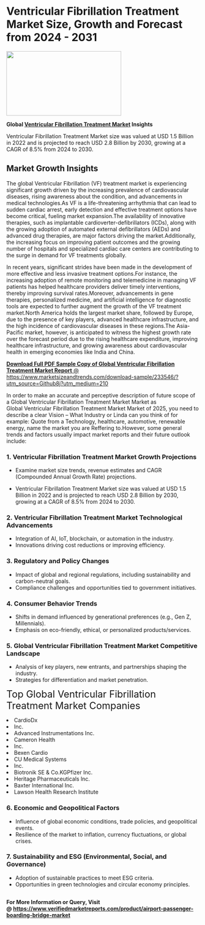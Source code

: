 <H1>Ventricular Fibrillation Treatment Market Size, Growth and Forecast from 2024 - 2031</H1><img class="aligncenter size-medium wp-image-584254" src="https://thirdeyenews.in/wp-content/uploads/2024/09/Global-Market-Research-300x168.jpeg" alt="" width="300" height="168" /><p><strong>Global&nbsp;<a href="https://www.marketsizeandtrends.com/download-sample/233546/?utm_source=Github8j?utm_medium=210">Ventricular Fibrillation Treatment Market</a> Insights</strong></p><p>Ventricular Fibrillation Treatment Market size was valued at USD 1.5 Billion in 2022 and is projected to reach USD 2.8 Billion by 2030, growing at a CAGR of 8.5% from 2024 to 2030.</p><p><h2>Market Growth Insights</h2> <p>The global Ventricular Fibrillation (VF) treatment market is experiencing significant growth driven by the increasing prevalence of cardiovascular diseases, rising awareness about the condition, and advancements in medical technologies.As VF is a life-threatening arrhythmia that can lead to sudden cardiac arrest, early detection and effective treatment options have become critical, fueling market expansion.The availability of innovative therapies, such as implantable cardioverter-defibrillators (ICDs), along with the growing adoption of automated external defibrillators (AEDs) and advanced drug therapies, are major factors driving the market.Additionally, the increasing focus on improving patient outcomes and the growing number of hospitals and specialized cardiac care centers are contributing to the surge in demand for VF treatments globally.</p> <p><a href="#"></a></p> <p>In recent years, significant strides have been made in the development of more effective and less invasive treatment options.For instance, the increasing adoption of remote monitoring and telemedicine in managing VF patients has helped healthcare providers deliver timely interventions, thereby improving survival rates.Moreover, advancements in gene therapies, personalized medicine, and artificial intelligence for diagnostic tools are expected to further augment the growth of the VF treatment market.North America holds the largest market share, followed by Europe, due to the presence of key players, advanced healthcare infrastructure, and the high incidence of cardiovascular diseases in these regions.The Asia-Pacific market, however, is anticipated to witness the highest growth rate over the forecast period due to the rising healthcare expenditure, improving healthcare infrastructure, and growing awareness about cardiovascular health in emerging economies like India and China.</p> <p><a href="#"></p><p><span class=""><strong>Download Full PDF Sample Copy of Global Ventricular Fibrillation Treatment Market Report</strong> @ <a href="https://www.marketsizeandtrends.com/download-sample/233546/?utm_source=Github8j?utm_medium=210" target="_blank">https://www.marketsizeandtrends.com/download-sample/233546/?utm_source=Github8j?utm_medium=210</a></span></p><p>In order to make an accurate and perceptive description of future scope of a Global&nbsp;Ventricular Fibrillation Treatment Market Market as Global&nbsp;Ventricular Fibrillation Treatment Market Market of 2025, you need to describe a clear Vision &ndash; What Industry or Linda can you think of for example: Quote from a Technology, healthcare, automotive, renewable energy, name the market you are Reffering to.However, some general trends and factors usually impact market reports and their future outlook include:</p><h3>1.&nbsp;<strong>Ventricular Fibrillation Treatment Market Growth Projections</strong></h3><ul><li>Examine market size trends, revenue estimates and CAGR (Compounded Annual Growth Rate) projections.</li><li><p>Ventricular Fibrillation Treatment Market size was valued at USD 1.5 Billion in 2022 and is projected to reach USD 2.8 Billion by 2030, growing at a CAGR of 8.5% from 2024 to 2030.</p></li></ul><h3>2.&nbsp;<strong>Ventricular Fibrillation Treatment Market Technological Advancements</strong></h3><ul><li>Integration of AI, IoT, blockchain, or automation in the industry.</li><li>Innovations driving cost reductions or improving efficiency.</li></ul><h3>3.&nbsp;<strong>Regulatory and Policy Changes</strong></h3><ul><li>Impact of global and regional regulations, including sustainability and carbon-neutral goals.</li><li>Compliance challenges and opportunities tied to government initiatives.</li></ul><h3>4.&nbsp;<strong>Consumer Behavior Trends</strong></h3><ul><li>Shifts in demand influenced by generational preferences (e.g., Gen Z, Millennials).</li><li>Emphasis on eco-friendly, ethical, or personalized products/services.</li></ul><h3>5.&nbsp;<strong>Global Ventricular Fibrillation Treatment Market Competitive Landscape</strong></h3><ul><li>Analysis of key players, new entrants, and partnerships shaping the industry.</li><li>Strategies for differentiation and market penetration.</li></ul><p data-pm-slice="1 1 []"><span style="color: inherit; font-family: inherit; font-size: 25px;">Top Global Ventricular Fibrillation Treatment Market Companies</span></p><div class="" data-test-id=""><p><li>CardioDx</li><li> Inc.</li><li> Advanced Instrumentations Inc.</li><li> Cameron Health</li><li>Inc.</li><li> Bexen Cardio</li><li> CU Medical Systems</li><li>Inc.</li><li> Biotronik SE & Co.KGPfizer Inc.</li><li> Heritage Pharmaceuticals lnc.</li><li> Baxter lnternational Inc.</li><li> Lawson Health Research lnstitute</li></p></div><h3>6.&nbsp;<strong>Economic and Geopolitical Factors</strong></h3><ul><li>Influence of global economic conditions, trade policies, and geopolitical events.</li><li>Resilience of the market to inflation, currency fluctuations, or global crises.</li></ul><h3>7.&nbsp;<strong>Sustainability and ESG (Environmental, Social, and Governance)</strong></h3><ul><li>Adoption of sustainable practices to meet ESG criteria.</li><li>Opportunities in green technologies and circular economy principles.</li></ul><h2><strong style="font-size: 14px;">For More Information or Query, Visit @&nbsp;</strong><a style="background-color: #ffffff; font-size: 14px;" href="https://www.marketsizeandtrends.com/report/ventricular-fibrillation-treatment-market/" target="_blank">https://www.verifiedmarketreports.com/product/airport-passenger-boarding-bridge-market</a></h2>